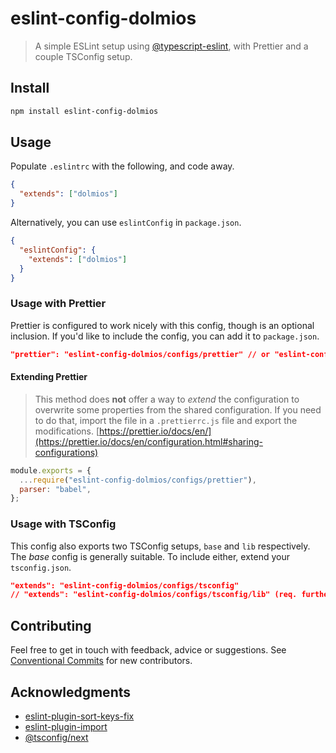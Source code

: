 # eslint-config-dolmios

> A simple ESLint setup using [@typescript-eslint](https://typescript-eslint.io), with Prettier and a couple TSConfig setup.

## Install

```bash
npm install eslint-config-dolmios
```

## Usage

Populate `.eslintrc` with the following, and code away.

```json
{
  "extends": ["dolmios"]
}
```

Alternatively, you can use `eslintConfig` in `package.json`.

```json
{
  "eslintConfig": {
    "extends": ["dolmios"]
  }
}
```

### Usage with Prettier

Prettier is configured to work nicely with this config, though is an optional inclusion. If you'd like to include the config, you can add it to `package.json`.

```json
"prettier": "eslint-config-dolmios/configs/prettier" // or "eslint-config-dolmios/.prettierrc
```

#### Extending Prettier

> This method does **not** offer a way to _extend_ the configuration to overwrite some properties from the shared configuration. If you need to do that, import the file in a `.prettierrc.js` file and export the modifications.
> [https://prettier.io/docs/en/](https://prettier.io/docs/en/configuration.html#sharing-configurations)

```js
module.exports = {
  ...require("eslint-config-dolmios/configs/prettier"),
  parser: "babel",
};
```

### Usage with TSConfig

This config also exports two TSConfig setups, `base` and `lib` respectively. The _base_ config is generally suitable. To include either, extend your `tsconfig.json`.

```json
"extends": "eslint-config-dolmios/configs/tsconfig"
// "extends": "eslint-config-dolmios/configs/tsconfig/lib" (req. further config for source and dist)
```

## Contributing

Feel free to get in touch with feedback, advice or suggestions. See [Conventional Commits](https://gist.github.com/dolmios/0e33c579a500d87fc6f44df6cde97259) for new contributors.

## Acknowledgments

- [eslint-plugin-sort-keys-fix](https://github.com/leo-buneev/eslint-plugin-sort-keys-fix)
- [eslint-plugin-import](https://github.com/import-js/eslint-plugin-import)
- [@tsconfig/next](https://www.npmjs.com/package/@tsconfig/next)
